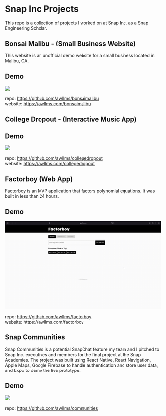 # Snap Inc Projects

This repo is a collection of projects I worked on at Snap Inc. as a Snap Engineering Scholar.

##  Bonsai Malibu - (Small Business Website)
This website is an unofficial demo website for a small business located in Malibu, CA.

## Demo
<img src="assets/bonsai.gif" />

repo: https://github.com/awllms/bonsaimalibu  
website: https://awllms.com/bonsaimalibu  

##  College Dropout - (Interactive Music App)

## Demo
<img src="assets/collegedropout.gif" />

repo: https://github.com/awllms/collegedropout  
website: https://awllms.com/collegedropout  

## Factorboy (Web App)
Factorboy is an MVP application that factors polynomial equations. It was built in less than 24 hours.

## Demo
<img src="assets/factorboy.gif" />

repo: https://github.com/awllms/factorboy  
website: https://awllms.com/factorboy  

## Snap Communities
Snap Communities is a potential SnapChat feature my team and I pitched to Snap Inc. executives and members for the final project at the Snap Academies. The project was built using React Native, React Navigation, Apple Maps, Google Firebase to handle authentication and store user data, and Expo to demo the live prototype.

## Demo
<img src="assets/snapcommunities.gif" />

repo: https://github.com/awllms/communities
